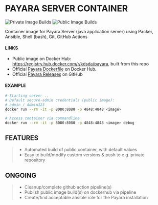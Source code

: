 # PAYARA SERVER CONTAINER

![Private Image Builds](https://github.com/Kreditorforeningens-Driftssentral-DA/container-image-payara/workflows/Packer%20Private/badge.svg?branch=main)
![Public Image Builds](https://github.com/Kreditorforeningens-Driftssentral-DA/container-image-payara/workflows/Packer%20Public/badge.svg?branch=main)

Container image for Payara Server (java application server) using
Packer, Ansible, Shell (bash), Git, GitHub Actions

#### LINKS
* Public image on Docker Hub: https://registry.hub.docker.com/r/kdsda/payara, built from this repo
* Official [Payara Dockerfile](https://hub.docker.com/r/payara/server-full/Dockerfile) on Docker Hub.
* Official [Payara Releases](https://github.com/payara/Payara/releases) on GitHub

#### EXAMPLE

```bash
# Starting server ..
# Default secure-admin credentials (public image):
# admin / Admin123
docker run --rm -it -p 8080:8080 -p 4848:4848 <image>

# Access container via commandline
docker run --rm -it -p 8080:8080 -p 4848:4848 <image> debug
```

## FEATURES

>   * Automated build of public container, with default values
>   * Easy to build/modify custom versions & push to e.g. private repository

## ONGOING

> * Cleanup/complete github action pipeline(s)
> * Publish public image build(s) on dockerhub via pipeline
> * Create/find acceptable ansible role for the Payara installation
